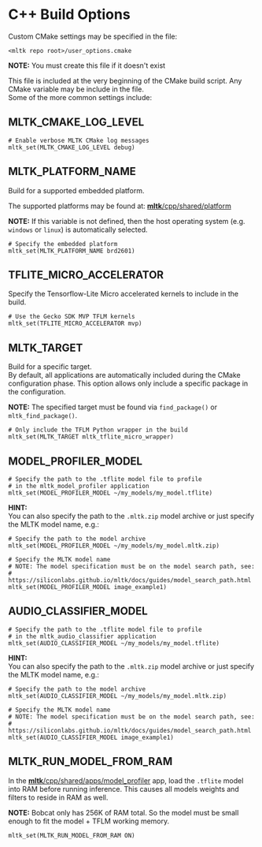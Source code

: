 # C++ Build Options

Custom CMake settings may be specified in the file:

```
<mltk repo root>/user_options.cmake
```

__NOTE:__  You must create this file if it doesn't exist


This file is included at the very beginning of the CMake build script.
Any CMake variable may be include in the file.  
Some of the more common settings include:



## MLTK_CMAKE_LOG_LEVEL

```
# Enable verbose MLTK CMake log messages
mltk_set(MLTK_CMAKE_LOG_LEVEL debug)
```


## MLTK_PLATFORM_NAME

Build for a supported embedded platform.

The supported platforms may be found at: [__mltk__/cpp/shared/platform](../../cpp/shared/platforms)

__NOTE:__ If this variable is not defined, then the host operating system (e.g. `windows` or `linux`) is automatically selected.

```
# Specify the embedded platform
mltk_set(MLTK_PLATFORM_NAME brd2601)
```


## TFLITE_MICRO_ACCELERATOR

Specify the Tensorflow-Lite Micro accelerated kernels to include in the build.

```shell
# Use the Gecko SDK MVP TFLM kernels
mltk_set(TFLITE_MICRO_ACCELERATOR mvp)
```

## MLTK_TARGET

Build for a specific target.  
By default, all applications are automatically included during the CMake configuration phase.
This option allows only include a specific package in the configuration.

__NOTE:__ The specified target must be found via `find_package()` or `mltk_find_package()`.

```shell
# Only include the TFLM Python wrapper in the build
mltk_set(MLTK_TARGET mltk_tflite_micro_wrapper)
```


## MODEL_PROFILER_MODEL

```shell
# Specify the path to the .tflite model file to profile
# in the mltk_model_profiler application
mltk_set(MODEL_PROFILER_MODEL ~/my_models/my_model.tflite)
```

__HINT:__  
You can also specify the path to the `.mltk.zip` model archive or just specify the MLTK model name, e.g.:

```shell
# Specify the path to the model archive
mltk_set(MODEL_PROFILER_MODEL ~/my_models/my_model.mltk.zip)

# Specify the MLTK model name
# NOTE: The model specification must be on the model search path, see:
#       https://siliconlabs.github.io/mltk/docs/guides/model_search_path.html
mltk_set(MODEL_PROFILER_MODEL image_example1)
```



## AUDIO_CLASSIFIER_MODEL

```
# Specify the path to the .tflite model file to profile
# in the mltk_audio_classifier application
mltk_set(AUDIO_CLASSIFIER_MODEL ~/my_models/my_model.tflite)
```

__HINT:__  
You can also specify the path to the `.mltk.zip` model archive or just specify the MLTK model name, e.g.:

```shell
# Specify the path to the model archive
mltk_set(AUDIO_CLASSIFIER_MODEL ~/my_models/my_model.mltk.zip)

# Specify the MLTK model name
# NOTE: The model specification must be on the model search path, see:
#       https://siliconlabs.github.io/mltk/docs/guides/model_search_path.html
mltk_set(AUDIO_CLASSIFIER_MODEL image_example1)
```


## MLTK_RUN_MODEL_FROM_RAM

In the [__mltk__/cpp/shared/apps/model_profiler](../../cpp/shared/apps/model_profiler) app, load the `.tflite` model into RAM before
running inference. This causes all models weights and filters to 
reside in RAM as well.

__NOTE:__ Bobcat only has 256K of RAM total. So the model
must be small enough to fit the model + TFLM working memory.

```shell
mltk_set(MLTK_RUN_MODEL_FROM_RAM ON)
```

